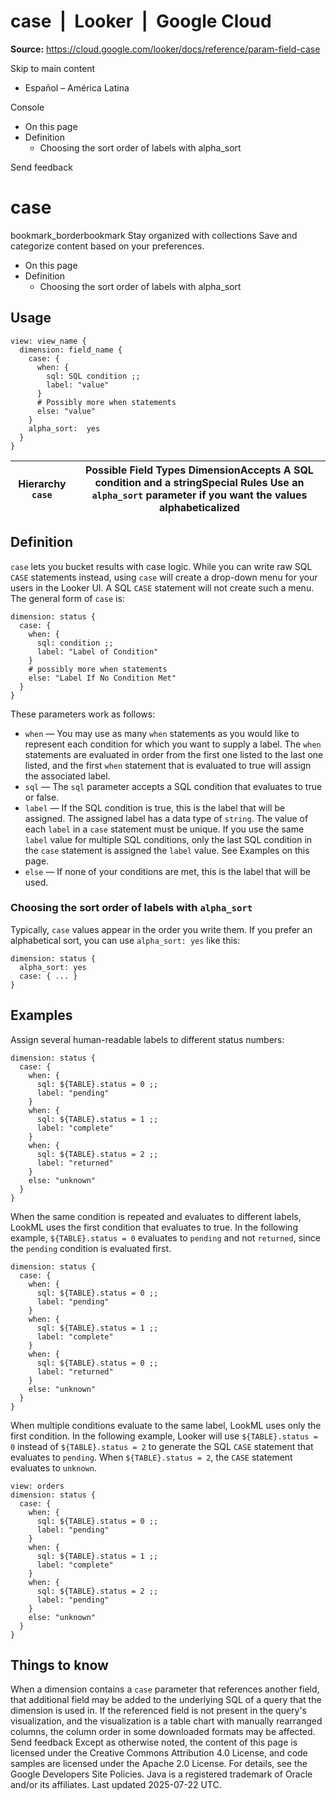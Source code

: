 # case  |  Looker  |  Google Cloud

**Source:** https://cloud.google.com/looker/docs/reference/param-field-case

Skip to main content 
  * Español – América Latina

Console 


  * On this page
  * Definition
    * Choosing the sort order of labels with alpha_sort




Send feedback 
#  case
bookmark_borderbookmark Stay organized with collections  Save and categorize content based on your preferences.
  * On this page
  * Definition
    * Choosing the sort order of labels with alpha_sort


## Usage
```
view: view_name {
  dimension: field_name {
    case: {
      when: {
        sql: SQL condition ;;
        label: "value"
      }
      # Possibly more when statements
      else: "value"
    }
    alpha_sort:  yes
  }
}

```

Hierarchy `case` |  Possible Field Types DimensionAccepts A SQL condition and a stringSpecial Rules Use an `alpha_sort` parameter if you want the values alphabeticalized  
---|---  
## Definition
`case` lets you bucket results with case logic. While you can write raw SQL `CASE` statements instead, using `case` will create a drop-down menu for your users in the Looker UI. A SQL `CASE` statement will not create such a menu.
The general form of `case` is:
```
dimension: status {
  case: {
    when: {
      sql: condition ;;
      label: "Label of Condition"
    }
    # possibly more when statements
    else: "Label If No Condition Met"
  }
}

```

These parameters work as follows:
  * `when` — You may use as many `when` statements as you would like to represent each condition for which you want to supply a label. The `when` statements are evaluated in order from the first one listed to the last one listed, and the first `when` statement that is evaluated to true will assign the associated label.
  * `sql` — The `sql` parameter accepts a SQL condition that evaluates to true or false.
  * `label` — If the SQL condition is true, this is the label that will be assigned. The assigned label has a data type of `string`. The value of each `label` in a `case` statement must be unique. If you use the same `label` value for multiple SQL conditions, only the last SQL condition in the `case` statement is assigned the `label` value. See Examples on this page.
  * `else` — If none of your conditions are met, this is the label that will be used.


### Choosing the sort order of labels with `alpha_sort`
Typically, `case` values appear in the order you write them. If you prefer an alphabetical sort, you can use `alpha_sort: yes` like this:
```
dimension: status {
  alpha_sort: yes
  case: { ... }
}

```

## Examples
Assign several human-readable labels to different status numbers:
```
dimension: status {
  case: {
    when: {
      sql: ${TABLE}.status = 0 ;;
      label: "pending"
    }
    when: {
      sql: ${TABLE}.status = 1 ;;
      label: "complete"
    }
    when: {
      sql: ${TABLE}.status = 2 ;;
      label: "returned"
    }
    else: "unknown"
  }
}

```

When the same condition is repeated and evaluates to different labels, LookML uses the first condition that evaluates to true. In the following example, `${TABLE}.status = 0` evaluates to `pending` and not `returned`, since the `pending` condition is evaluated first.
```
dimension: status {
  case: {
    when: {
      sql: ${TABLE}.status = 0 ;;
      label: "pending"
    }
    when: {
      sql: ${TABLE}.status = 1 ;;
      label: "complete"
    }
    when: {
      sql: ${TABLE}.status = 0 ;;
      label: "returned"
    }
    else: "unknown"
  }
}

```

When multiple conditions evaluate to the same label, LookML uses only the first condition. In the following example, Looker will use `${TABLE}.status = 0` instead of `${TABLE}.status = 2` to generate the SQL `CASE` statement that evaluates to `pending`. When `${TABLE}.status = 2`, the `CASE` statement evaluates to `unknown`.
```
view: orders
dimension: status {
  case: {
    when: {
      sql: ${TABLE}.status = 0 ;;
      label: "pending"
    }
    when: {
      sql: ${TABLE}.status = 1 ;;
      label: "complete"
    }
    when: {
      sql: ${TABLE}.status = 2 ;;
      label: "pending"
    }
    else: "unknown"
  }
}

```

## Things to know
When a dimension contains a `case` parameter that references another field, that additional field may be added to the underlying SQL of a query that the dimension is used in. If the referenced field is not present in the query's visualization, and the visualization is a table chart with manually rearranged columns, the column order in some downloaded formats may be affected.
Send feedback 
Except as otherwise noted, the content of this page is licensed under the Creative Commons Attribution 4.0 License, and code samples are licensed under the Apache 2.0 License. For details, see the Google Developers Site Policies. Java is a registered trademark of Oracle and/or its affiliates.
Last updated 2025-07-22 UTC.


